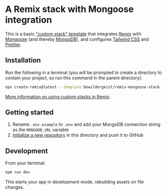 # A Remix stack with Mongoose integration

This is a basic ["custom stack" template][custom-stack] that integrates [Remix][remix] with [Mongoose][mongoose] (and thereby [MongoDB][mongodb]), and configures [Tailwind CSS][tailwindcss] and [Prettier][prettier].

## Installation

Run the following in a terminal (you will be prompted to create a directory to contain your project, so run this command in the parent directory):

```sh
npx create-remix@latest --template bewildergeist/remix-mongoose-stack
```

[More information on using custom stacks in Remix][custom-stack].

## Getting started

1. Rename `.env.example` to `.env` and add your MongoDB connection string as the `MONGODB_URL` variable
2. [Initialize a new repository][vs-code-git-init] in this directory and push it to GitHub

## Development

From your terminal:

```sh
npm run dev
```

This starts your app in development mode, rebuilding assets on file changes.

[tailwindcss]: https://tailwindcss.com
[mongodb]: https://www.mongodb.com/atlas
[mongoose]: https://mongoosejs.com
[prettier]: https://prettier.io
[remix]: https://remix.run
[custom-stack]: https://remix.run/docs/en/v1/pages/stacks#custom-stacks
[vs-code-git-init]: https://code.visoualstudio.com/docs/editor/versioncontrol#_initialize-a-repository
